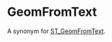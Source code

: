 # GeomFromText

A synonym for [ST_GeomFromText](/sql-statements-structure/geographic-geometric-features/wkt/st_geomfromtext).
